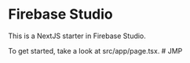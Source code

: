 # Firebase Studio

This is a NextJS starter in Firebase Studio.

To get started, take a look at src/app/page.tsx.
#   J M P  
 